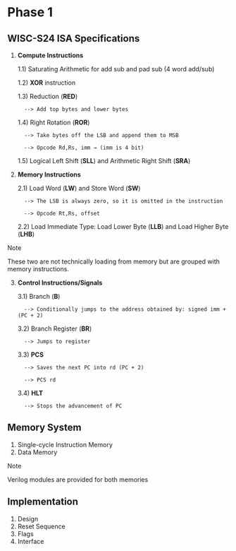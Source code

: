 # Phase 1
## WISC-S24 ISA Specifications
1) **Compute Instructions**

    1.1) Saturating Arithmetic for add sub and pad sub (4 word add/sub)

    1.2) **XOR**  instruction
   
    1.3) Reduction (**RED**)

         --> Add top bytes and lower bytes
   
    1.4) Right Rotation (**ROR**)

         --> Take bytes off the LSB and append them to MSB
   
         --> Opcode Rd,Rs, imm → (imm is 4 bit)

    1.5) Logical Left Shift (**SLL**) and Arithmetic Right Shift (**SRA**)
   
2) **Memory Instructions**
   
    2.1) Load Word (**LW**) and Store Word (**SW**)
   
         --> The LSB is always zero, so it is omitted in the instruction

         --> Opcode Rt,Rs, offset
   
    2.2) Load Immediate Type: Load Lower Byte (**LLB**) and Load Higher Byte (**LHB**)
>[!Note]
>These two are not technically loading from memory but are grouped with memory instructions.
   
3) **Control Instructions/Signals**
   
    3.1) Branch (**B**)

         --> Conditionally jumps to the address obtained by: signed imm + (PC + 2)
   
    3.2) Branch Register (**BR**)

         --> Jumps to register
   
    3.3) **PCS**

         --> Saves the next PC into rd (PC + 2)

         --> PCS rd
   
    3.4) **HLT**

         --> Stops the advancement of PC

   
## Memory System   
1) Single-cycle Instruction Memory
2) Data Memory
>[!Note]
>Verilog modules are provided for both memories

## Implementation
1) Design
2) Reset Sequence
3) Flags
4) Interface
